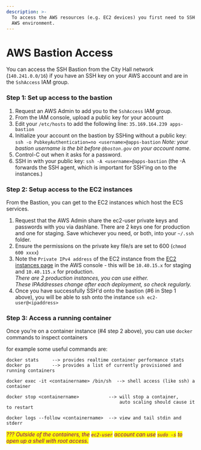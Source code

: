 ```yaml
---
description: >-
  To access the AWS resources (e.g. EC2 devices) you first need to SSH into the
  AWS environment.
---
```


# AWS Bastion Access

You can access the SSH Bastion from the City Hall network (`140.241.0.0/16`) if you have an SSH key on your AWS account and are in the `SshAccess` IAM group.

### Step 1: Set up access to the bastion

1. Request an AWS Admin to add you to the `SshAccess` IAM group.
2. From the IAM console, upload a public key for your account
3. Edit your `/etc/hosts` to add the following line: `35.169.164.239 apps-bastion`
4. Initialize your account on the bastion by SSHing without a public key: `ssh -o PubkeyAuthentication=no <username>@apps-bastion` _Note: your bastion username is the bit before `@boston.gov` on your account name._
5. Control-C out when it asks for a password.
6. SSH in with your public key: `ssh -A <username>@apps-bastion` (the -A forwards the SSH agent, which is important for SSH'ing on to the instances.)

### Step 2: Setup access to the EC2 instances

From the Bastion, you can get to the EC2 instances which host the ECS services.

1. Request that the AWS Admin share the ec2-user private keys and passwords with you via dashlane. There are 2 keys one for production and one for staging.  Save whichever you need, or both, into your `~/.ssh` folder.&#x20;
2. Ensure the permissions on the private key file/s are set to 600 (`chmod 600 xxxx`)
3. Note the `Private IPv4 address` of the EC2 instance from the [EC2 instances page](https://us-east-1.console.aws.amazon.com/ec2/home?region=us-east-1#Instances:v=3;$case=tags:true%5C,client:false;$regex=tags:false%5C,client:false) in the AWS console - this will be `10.40.15.x` for staging and `10.40.115.x` for production. \
   _There are 2 production instances, you can use either._\
   _These IPAddresses change after each deployment, so check regularly._
4. Once you have successfully SSH'd onto the bastion (#6 in Step 1 above), you will be able to ssh onto the instance `ssh ec2-user@<ipaddress>`

### Step 3: Access a running container

Once you’re on a container instance (#4 step 2 above), you can use `docker` commands to inspect containers

for example some useful commands are:

```
docker stats     --> provides realtime container performance stats
docker ps        --> provides a list of currently provisioned and running containers

docker exec -it <containername> /bin/sh  --> shell access (like ssh) a container

docker stop <containername>           --> will stop a container, 
                                          auto scaling should cause it to restart
                                  
docker logs --follow <containername>  --> view and tail stdin and stderr
```

_<mark style="color:purple;">??? Outside of the containers, the</mark> <mark style="color:purple;"></mark><mark style="color:purple;">`ec2-user`</mark> <mark style="color:purple;"></mark><mark style="color:purple;">account can use</mark> <mark style="color:purple;"></mark><mark style="color:purple;">`sudo -s`</mark> <mark style="color:purple;"></mark><mark style="color:purple;">to open up a shell with root access.</mark>_
